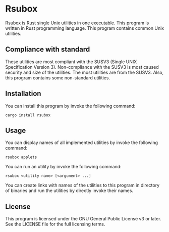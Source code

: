 # Rsubox

Rsubox is Rust single Unix utilities in one executable. This program is written in Rust programming
language. This program contains common Unix utilities.

## Compliance with standard

These utilities are most compliant with the SUSV3 (Single UNIX Specification Version 3).
Non-compliance with the SUSV3 is most caused security and size of the utilities. The most utilities
are from the SUSV3. Also, this program contains some non-standard utilities.

## Installation

You can install this program by invoke the following command:

    cargo install rsubox

## Usage

You can display names of all implemented utilities by invoke the following command:

    rsubox applets

You can run an utility by invoke the following command:

    rsubox <utility name> [<argument> ...]

You can create links with names of the utilities to this program in directory of binaries and run
the utilities by directly invoke their names.

## License

This program is licensed under the GNU General Public License v3 or later. See the LICENSE file for
the full licensing terms.
